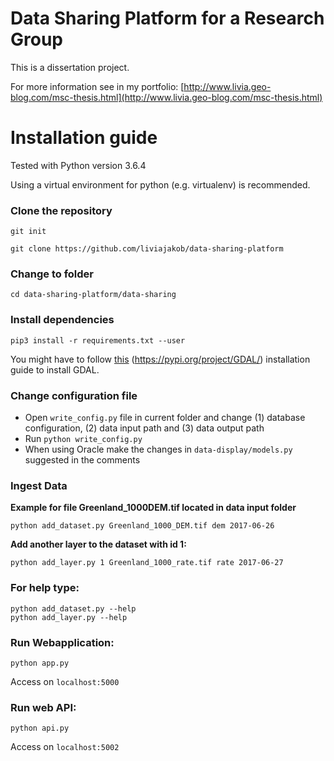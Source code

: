 # Data Sharing Platform for a Research Group

This is a dissertation project.

For more information see in my portfolio: [http://www.livia.geo-blog.com/msc-thesis.html](http://www.livia.geo-blog.com/msc-thesis.html)



# Installation guide

Tested with Python version 3.6.4

Using a virtual environment for python (e.g. virtualenv) is recommended.

### Clone the repository

```git init```

```git clone https://github.com/liviajakob/data-sharing-platform```


### Change to folder

```cd data-sharing-platform/data-sharing```


### Install dependencies

```pip3 install -r requirements.txt --user```

You might have to follow [this](https://pypi.org/project/GDAL/) (https://pypi.org/project/GDAL/) installation guide to install GDAL.

### Change configuration file

- Open ```write_config.py``` file in current folder and change (1) database configuration, (2) data input path and (3) data output path
- Run ```python write_config.py```
- When using Oracle make the changes in ```data-display/models.py``` suggested in the comments


### Ingest Data 

**Example for file Greenland_1000DEM.tif located in data input folder**

```python add_dataset.py Greenland_1000_DEM.tif dem 2017-06-26```


**Add another layer to the dataset with id 1:**


```python add_layer.py 1 Greenland_1000_rate.tif rate 2017-06-27```

### For help type:

```
python add_dataset.py --help
python add_layer.py --help
```


### Run Webapplication:

```
python app.py
```

Access on ```localhost:5000```

### Run web API:

```
python api.py
```

Access on ```localhost:5002```


